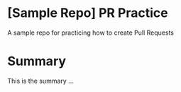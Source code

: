 # [Sample Repo] PR Practice
A sample repo for practicing how to create Pull Requests

# Summary
This is the summary ... 
